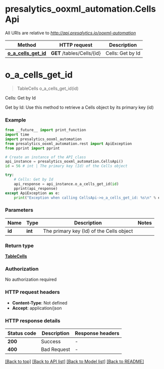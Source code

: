 # presalytics_ooxml_automation.CellsApi

All URIs are relative to *http://api.presalytics.io/ooxml-automation*

Method | HTTP request | Description
------------- | ------------- | -------------
[**o_a_cells_get_id**](CellsApi.md#o_a_cells_get_id) | **GET** /tables/Cells/{id} | Cells: Get by Id


# **o_a_cells_get_id**
> TableCells o_a_cells_get_id(id)

Cells: Get by Id

Get by Id: Use this method to retrieve a Cells object by its primary key (id)

### Example

```python
from __future__ import print_function
import time
import presalytics_ooxml_automation
from presalytics_ooxml_automation.rest import ApiException
from pprint import pprint

# Create an instance of the API class
api_instance = presalytics_ooxml_automation.CellsApi()
id = 56 # int | The primary key (Id) of the Cells object

try:
    # Cells: Get by Id
    api_response = api_instance.o_a_cells_get_id(id)
    pprint(api_response)
except ApiException as e:
    print("Exception when calling CellsApi->o_a_cells_get_id: %s\n" % e)
```

### Parameters

Name | Type | Description  | Notes
------------- | ------------- | ------------- | -------------
 **id** | **int**| The primary key (Id) of the Cells object | 

### Return type

[**TableCells**](TableCells.md)

### Authorization

No authorization required

### HTTP request headers

 - **Content-Type**: Not defined
 - **Accept**: application/json

### HTTP response details
| Status code | Description | Response headers |
|-------------|-------------|------------------|
**200** | Success |  -  |
**400** | Bad Request |  -  |

[[Back to top]](#) [[Back to API list]](../README.md#documentation-for-api-endpoints) [[Back to Model list]](../README.md#documentation-for-models) [[Back to README]](../README.md)

